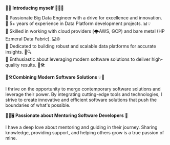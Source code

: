 👋😄 **Introducing myself** 🌟👨‍💻

🔹 Passionate Big Data Engineer with a drive for excellence and innovation.  
🔹 5+ years of experience in Data Platform development projects. 📊💡  
🔹 Skilled in working with cloud providers (🌩️AWS, GCP) and bare metal (HP Ezmeral Data Fabric). 💻🌐  
🔹 Dedicated to building robust and scalable data platforms for accurate insights. 🚀🔍  
🔹 Enthusiastic about leveraging modern software solutions to deliver high-quality results. 🔀🛠️

🔀🛠️**Combining Modern Software Solutions** 💡🔗

I thrive on the opportunity to merge contemporary software solutions and leverage their power. By integrating 
cutting-edge tools and technologies, I strive to create innovative and efficient software solutions that push 
the boundaries of what's possible.

👩‍🏫🖥️ **Passionate about Mentoring Software Developers** 🚀

I have a deep love about mentoring and guiding in their journey. 
Sharing knowledge, providing support, and helping others grow is a true passion of mine.
